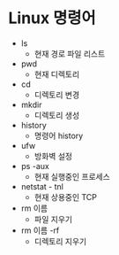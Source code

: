 # Linux 명령어
- ls
  - 현재 경로 파일 리스트
- pwd
  - 현재 디렉토리
- cd
  - 디렉토리 변경
- mkdir
  - 디렉토리 생성
- history
  - 명령어 history
- ufw
  - 방화벽 설정
- ps -aux
  - 현재 실행중인 프로세스
- netstat - tnl
  - 현재 상용중인 TCP
- rm 이름
  - 파일 지우기
- rm 이름 -rf
  - 디렉토리 지우기
